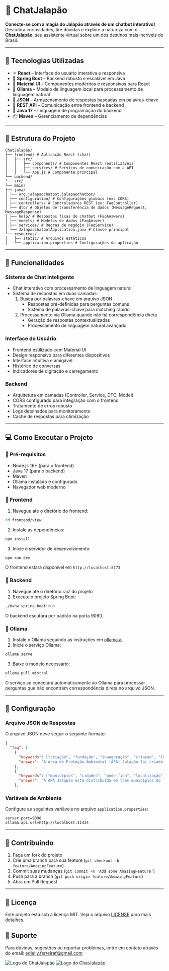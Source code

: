 # 🌿 ChatJalapão

**Conecte-se com a magia do Jalapão através de um chatbot interativo!**  
Descubra curiosidades, tire dúvidas e explore a natureza com o **ChatJalapão**, seu assistente virtual sobre um dos destinos mais incríveis do Brasil.

---

## 🚀 Tecnologias Utilizadas

- ⚛️ **React** – Interface do usuário interativa e responsiva
- 🌱 **Spring Boot** – Backend robusto e escalável em Java
- 🎨 **Material UI** – Componentes modernos e responsivos para React
- 🤖 **Ollama** – Modelo de linguagem local para processamento de linguagem natural
- 📝 **JSON** – Armazenamento de respostas baseadas em palavras-chave
- 🔄 **REST API** – Comunicação entre frontend e backend
- 🎯 **Java 17** – Linguagem de programação do backend
- 📦 **Maven** – Gerenciamento de dependências

---

## 📁 Estrutura do Projeto
```
ChatJalapão/
├── frontend/ # Aplicação React (chat)
│   ├── src/
│   │   ├── components/ # Componentes React reutilizáveis
│   │   ├── services/ # Serviços de comunicação com a API
│   │   └── App.js # Componente principal
└── backend/
└── src/
└── main/
├── java/
│ └── org.jalapaochatbot.jalapaochatbot/
│ ├── configuration/ # Configurações globais (ex: CORS)
│ ├── controllers/ # Controladores REST (ex: FaqController)
│ ├── dto/ # Objetos de transferência de dados (MessageRequest, MessageResponse)
│ ├── help/ # Respostas fixas do chatbot (FaqAnswers)
│ ├── models/ # Modelos de dados (FaqAnswer)
│ ├── services/ # Regras de negócio (FaqService)
│ └── JalapaochatbotApplication.java # Classe principal
└── resources/
│   ├── static/ # Arquivos estáticos
│   └── application.properties # Configurações da aplicação
```

---

## 🔗 Funcionalidades

### Sistema de Chat Inteligente
- Chat interativo com processamento de linguagem natural
- Sistema de respostas em duas camadas:
  1. Busca por palavras-chave em arquivo JSON
     - Respostas pré-definidas para perguntas comuns
     - Sistema de palavras-chave para matching rápido
  2. Processamento via Ollama quando não há correspondência direta
     - Geração de respostas contextualizadas
     - Processamento de linguagem natural avançado

### Interface do Usuário
- Frontend estilizado com Material UI
- Design responsivo para diferentes dispositivos
- Interface intuitiva e amigável
- Histórico de conversas
- Indicadores de digitação e carregamento

### Backend
- Arquitetura em camadas (Controller, Service, DTO, Model)
- CORS configurado para integração com o frontend
- Tratamento de erros robusto
- Logs detalhados para monitoramento
- Cache de respostas para otimização

---

## 💻 Como Executar o Projeto

### 🔹 Pré-requisitos
- Node.js 16+ (para o frontend)
- Java 17 (para o backend)
- Maven
- Ollama instalado e configurado
- Navegador web moderno

### 🔹 Frontend

1. Navegue até o diretório do frontend:
```bash
cd frontend/view
```

2. Instale as dependências:
```bash
npm install
```

3. Inicie o servidor de desenvolvimento:
```bash
npm run dev
```

O frontend estará disponível em `http://localhost:5173`

### 🔹 Backend

1. Navegue até o diretório raiz do projeto
2. Execute o projeto Spring Boot:
```bash
./mvnw spring-boot:run
```

O backend escutará por padrão na porta 9090.

### 🔹 Ollama

1. Instale o Ollama seguindo as instruções em [ollama.ai](https://ollama.ai)
2. Inicie o serviço Ollama:
```bash
ollama serve
```

3. Baixe o modelo necessário:
```bash
ollama pull mistral
```

O serviço se conectará automaticamente ao Ollama para processar perguntas que não encontrem correspondência direta no arquivo JSON.

---

## 🔧 Configuração

### Arquivo JSON de Respostas
O arquivo JSON deve seguir o seguinte formato:
```json
{
  "faq": [
    {
      "keywords": ["criação", "fundação", "inauguração", "criacao", "fundacao", "inauguracao", "quando criaram"],
      "answer": "A Área de Proteção Ambiental (APA) Jalapão foi criada pela Lei nº 1.172 em 31 de julho de 2000. Ela abrange 461.730 hectares nos municípios de Mateiros, Novo Acordo e Ponte Alta do Tocantins, com o objetivo de proteger a biodiversidade e promover o uso sustentável dos recursos naturais."
    },
    {
      "keywords": ["municípios", "cidades", "onde fica", "localização", "municipios"],
      "answer": "A APA Jalapão está distribuída em três municípios do Tocantins: Mateiros (74,02% da área da UC), Novo Acordo (24,01%) e Ponte Alta do Tocantins (1,97%). Juntos, totalizam 461.730 hectares de área protegida."
    },
```

### Variáveis de Ambiente
Configure as seguintes variáveis no arquivo `application.properties`:
```properties
server.port=9090
ollama.api.url=http://localhost:11434
```

---

## 🤝 Contribuindo

1. Faça um fork do projeto
2. Crie uma branch para sua feature (`git checkout -b feature/AmazingFeature`)
3. Commit suas mudanças (`git commit -m 'Add some AmazingFeature'`)
4. Push para a branch (`git push origin feature/AmazingFeature`)
5. Abra um Pull Request

---

## 📝 Licença

Este projeto está sob a licença MIT. Veja o arquivo [LICENSE](LICENSE) para mais detalhes.

## 📧 Suporte

Para dúvidas, sugestões ou reportar problemas, entre em contato através do email: [edielly.ferreiraf@gmail.com](mailto:edielly.ferreiraf@gmail.com)

![Logo do ChatJalapão](./Captura%20de%20tela%202025-05-09%20135559.png)
![Logo do ChatJalapão](./Imagem%20do%20WhatsApp%20de%202025-05-10%20à(s)%2018.17.39_54ccc065.jpg)
